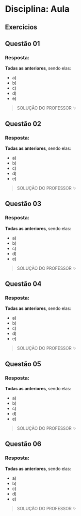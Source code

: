 # Disciplina: Aula

## Exercícios


## Questão 01 

### Resposta:
**Todas as anteriores**, sendo elas:
- a) 
- b) 
- c) 
- d) 
- e) 

> SOLUÇÃO DO PROFESSOR ✨
>
> 

## Questão 02 

### Resposta:
**Todas as anteriores**, sendo elas:
- a) 
- b) 
- c) 
- d) 
- e) 

> SOLUÇÃO DO PROFESSOR ✨
>
> 


## Questão 03 

### Resposta:
**Todas as anteriores**, sendo elas:
- a) 
- b) 
- c) 
- d) 
- e) 

> SOLUÇÃO DO PROFESSOR ✨
>
> 


## Questão 04 

### Resposta:
**Todas as anteriores**, sendo elas:
- a) 
- b) 
- c) 
- d) 
- e) 

> SOLUÇÃO DO PROFESSOR ✨
>
> 


## Questão 05 

### Resposta:
**Todas as anteriores**, sendo elas:
- a) 
- b) 
- c) 
- d) 
- e) 

> SOLUÇÃO DO PROFESSOR ✨
>
> 


## Questão 06 

### Resposta:
**Todas as anteriores**, sendo elas:
- a) 
- b) 
- c) 
- d) 
- e) 

> SOLUÇÃO DO PROFESSOR ✨
>
> 